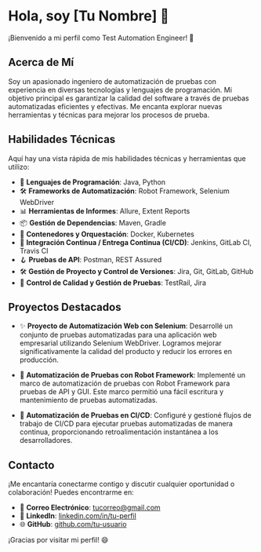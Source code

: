 # Hola, soy [Tu Nombre] 🤖

¡Bienvenido a mi perfil como Test Automation Engineer! 👋

## Acerca de Mí

Soy un apasionado ingeniero de automatización de pruebas con experiencia en diversas tecnologías y lenguajes de programación. Mi objetivo principal es garantizar la calidad del software a través de pruebas automatizadas eficientes y efectivas. Me encanta explorar nuevas herramientas y técnicas para mejorar los procesos de prueba.

## Habilidades Técnicas

Aquí hay una vista rápida de mis habilidades técnicas y herramientas que utilizo:

- 💼 **Lenguajes de Programación**: Java, Python
- 🛠️ **Frameworks de Automatización**: Robot Framework, Selenium WebDriver
- 📊 **Herramientas de Informes**: Allure, Extent Reports
- 📦 **Gestión de Dependencias**: Maven, Gradle
- 🐳 **Contenedores y Orquestación**: Docker, Kubernetes
- 🚀 **Integración Continua / Entrega Continua (CI/CD)**: Jenkins, GitLab CI, Travis CI
- 🪝 **Pruebas de API**: Postman, REST Assured
- 🛠️ **Gestión de Proyecto y Control de Versiones**: Jira, Git, GitLab, GitHub
- 📖 **Control de Calidad y Gestión de Pruebas**: TestRail, Jira

## Proyectos Destacados

- ✨ **Proyecto de Automatización Web con Selenium**: Desarrollé un conjunto de pruebas automatizadas para una aplicación web empresarial utilizando Selenium WebDriver. Logramos mejorar significativamente la calidad del producto y reducir los errores en producción.

- 🤖 **Automatización de Pruebas con Robot Framework**: Implementé un marco de automatización de pruebas con Robot Framework para pruebas de API y GUI. Este marco permitió una fácil escritura y mantenimiento de pruebas automatizadas.

- 🧪 **Automatización de Pruebas en CI/CD**: Configuré y gestioné flujos de trabajo de CI/CD para ejecutar pruebas automatizadas de manera continua, proporcionando retroalimentación instantánea a los desarrolladores.

## Contacto

¡Me encantaría conectarme contigo y discutir cualquier oportunidad o colaboración! Puedes encontrarme en:

- 📧 **Correo Electrónico**: [tucorreo@gmail.com](mailto:tucorreo@gmail.com)
- 💼 **LinkedIn**: [linkedin.com/in/tu-perfil](https://www.linkedin.com/in/tu-perfil)
- 🌐 **GitHub**: [github.com/tu-usuario](https://github.com/tu-usuario)

¡Gracias por visitar mi perfil! 😄

